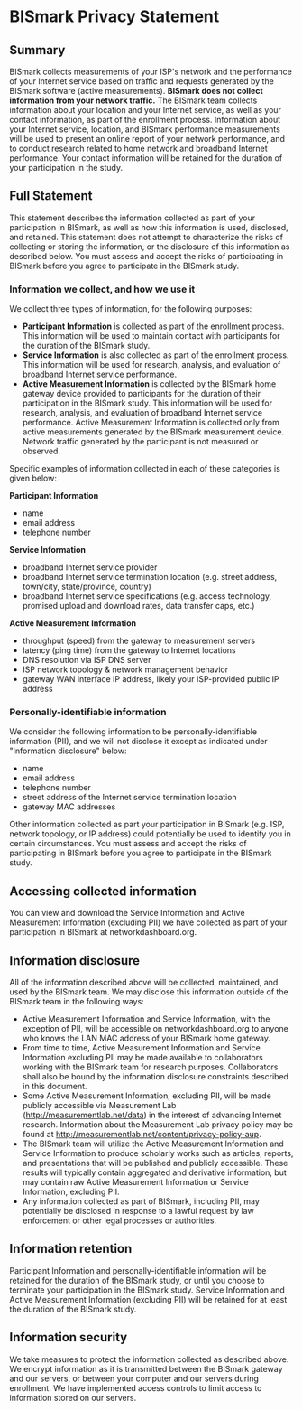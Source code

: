 BISmark Privacy Statement
=========================

Summary
-------

BISmark collects measurements of your ISP's network and the performance of your
Internet service based on traffic and requests generated by the BISmark
software (active measurements). **BISmark does not collect information from
your network traffic.** The BISmark team collects information about your
location and your Internet service, as well as your contact information, as
part of the enrollment process. Information about your Internet service,
location, and BISmark performance measurements will be used to present an
online report of your network performance, and to conduct research related to
home network and broadband Internet performance. Your contact information will
be retained for the duration of your participation in the study.

Full Statement
--------------

This statement describes the information collected as part of your
participation in BISmark, as well as how this information is used, disclosed,
and retained. This statement does not attempt to characterize the risks of
collecting or storing the information, or the disclosure of this information as
described below. You must assess and accept the risks of participating in
BISmark before you agree to participate in the BISmark study.

### Information we collect, and how we use it

We collect three types of information, for the following purposes:

- **Participant Information** is collected as part of the enrollment process. This
  information will be used to maintain contact with participants for the
  duration of the BISmark study.
- **Service Information** is also collected as part of the enrollment process. This
  information will be used for research, analysis, and evaluation of broadband
  Internet service performance.
- **Active Measurement Information** is collected by the BISmark home gateway
  device provided to participants for the duration of their participation in
  the BISmark study. This information will be used for research, analysis, and
  evaluation of broadband Internet service performance. Active Measurement
  Information is collected only from active measurements generated by the
  BISmark measurement device. Network traffic generated by the participant is
  not measured or observed.


Specific examples of information collected in each of these categories is given
below:

**Participant Information**

- name
- email address
- telephone number

**Service Information**

- broadband Internet service provider
- broadband Internet service termination location (e.g. street address,
  town/city, state/province, country)
- broadband Internet service specifications (e.g. access technology, promised
  upload and download rates, data transfer caps, etc.)

**Active Measurement Information**

- throughput (speed) from the gateway to measurement servers
- latency (ping time) from the gateway to Internet locations
- DNS resolution via ISP DNS server
- ISP network topology & network management behavior
- gateway WAN interface IP address, likely your ISP-provided public IP address

### Personally-identifiable information

We consider the following information to be personally-identifiable information
(PII), and we will not disclose it except as indicated under "Information
disclosure" below:

- name
- email address
- telephone number
- street address of the Internet service termination location
- gateway MAC addresses

Other information collected as part your participation in BISmark (e.g. ISP,
network topology, or IP address) could potentially be used to identify you in
certain circumstances. You must assess and accept the risks of participating in
BISmark before you agree to participate in the BISmark study.

Accessing collected information
-------------------------------

You can view and download the Service Information and Active Measurement
Information (excluding PII) we have collected as part of your participation in
BISmark at networkdashboard.org.

Information disclosure
----------------------

All of the information described above will be collected, maintained, and used
by the BISmark team. We may disclose this information outside of the BISmark
team in the following ways:

- Active Measurement Information and Service Information, with the exception of
  PII, will be accessible on networkdashboard.org to anyone who knows the LAN
  MAC address of your BISmark home gateway.
- From time to time, Active Measurement Information and Service Information
  excluding PII may be made available to collaborators working with the BISmark
  team for research purposes. Collaborators shall also be bound by the
  information disclosure constraints described in this document.
- Some Active Measurement Information, excluding PII, will be made publicly
  accessible via Measurement Lab (<http://measurementlab.net/data>) in the
  interest of advancing Internet research. Information about the Measurement
  Lab privacy policy may be found at
  <http://measurementlab.net/content/privacy-policy-aup>.
- The BISmark team will utilize the Active Measurement Information and Service
  Information to produce scholarly works such as articles, reports, and
  presentations that will be published and publicly accessible. These results
  will typically contain aggregated and derivative information, but may contain
  raw Active Measurement Information or Service Information, excluding PII.
- Any information collected as part of BISmark, including PII, may potentially
  be disclosed in response to a lawful request by law enforcement or other
  legal processes or authorities.

Information retention
---------------------

Participant Information and personally-identifiable information will be
retained for the duration of the BISmark study, or until you choose to
terminate your participation in the BISmark study. Service Information and
Active Measurement Information (excluding PII) will be retained for at least
the duration of the BISmark study.

Information security
--------------------

We take measures to protect the information collected as described above. We
encrypt information as it is transmitted between the BISmark gateway and our
servers, or between your computer and our servers during enrollment. We have
implemented access controls to limit access to information stored on our
servers.
